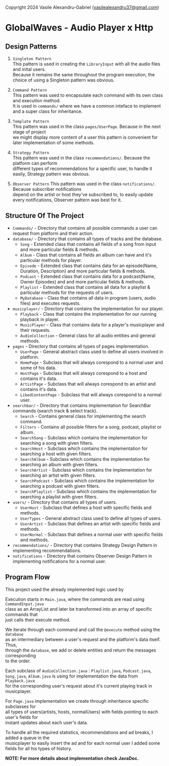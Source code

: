 Copyright 2024 Vasile Alexandru-Gabriel (vasilealexandru37@gmail.com)

# GlobalWaves - Audio Player x Http

## Design Patterns
1. `Singleton Pattern`   
This pattern is used in creating the `LibraryInput` with all the audio files and inital users.        
Because it remains the same throughout the program execution, the choice of using a Singleton pattern was obvious.

2. `Command Pattern`    
This pattern was used to encapsulate each command with its own class and execution method.      
It is used in `commands/` where we have a common inteface to implement and a super class for inheritance.

3. `Template Pattern`     
This pattern was used in the class `pages/UserPage`. Because in the next stage of project   
we might display more content of a user this pattern is convenient for later implementation of some methods.

4. `Strategy Pattern`   
This pattern was used in the class `recommendations/`. Because the platform can perform    
different types of recommendations for a specific user, to handle it easily, Strategy pattern was obvious.

5. `Observer Pattern`
This pattern was used in the class `notifications/`. Because subscriber notifications    
depend on the artist or host they've subscribed to, to easily update every notifications, Observer pattern was best for it.

## Structure Of The Project
  * `Commands/` - Directory that contains all possible commands a user can request from platform and their action.
  * `database/` - Directory that contains all types of tracks and the database.
    * `Song` - Extended class that contains all fields of a song from input and more particular fields & methods.
    * `Album` - Class that contains all fields an album can have and it's particular methods for player.
    * `Episode` - Extended class that contains data for an episode(Name, Duration, Description) and more particular fields & methods.
    * `Podcast` - Extended class that contains data for a podcast(Name, Owner Episodes) and and more particular fields & methods.
    * `Playlist` - Extended class that contains all data for a playlist & particular methods for the requests of users.
    * `MyDatabase` - Class that contains all data in program (users, audio files) and executes requests.
  * `musicplayer/` - Directory that contains the implementation for our player. 
    * `Playback` - Class that contains the implementation for our running playback in player.
    * `MusicPlayer` - Class that contains data for a player's musicplayer and their requests.
    * `AudioCollection` - General class for all audio entities and general methods.
  * `pages` - Directory that contains all types of pages implementation.
    * `UserPage` - General abstract class used to define all users involved in platform.
    * `HomePage` - Subclass that will always corespond to a normal user and some of his data.
    * `HostPage` - Subclass that will always corespond to a host and contains it's data.
    * `ArtistPage` - Subclass that will always corespond to an artist and contains it's data.
    * `LikedContentPage` - Subclass that will always corespond to a normal user. 
  * `searchbar/` - Directory that contains implementation for SearchBar commands (search track & select track).
    * `Search` - Contains general class for implementing the search command.
    * `Filters` - Contains all possible filters for a song, podcast, playlist or album.
    * `SearchSong` - Subclass which contains the implementation for searching a song with given filters.
    * `SearchHost` - Subclass which contains the implementation for searching a host with given filters.
    * `SearchAlbum` - Subclass which contains the implementation for searching an album with given filters.
    * `SearchArtist` - Subclass which contains the implementation for searching an artist with given filters.
    * `SearchPodcast` - Subclass which contains the implementation for searching a podcast with given filters.
    * `SearchPlaylist` - Subclass which contains the implementation for searching a playlist with given filters.
  * `users/` - Directory that contains all types of users.
    * `UserHost` - Subclass that defines a host with specific fields and methods.
    * `UserTypes` - General abstract class used to define all types of users.
    * `UserArtist` - Subclass that defines an artist with specific fields and methods.
    * `UserNormal` - Subclass that defines a normal user with specific fields and methods.
  * `recommendations/` - Directory that contains Strategy Design Pattern in implementing recommendations.
  * `notifications` - Directory that contains Observer Design Pattern in implementing notifications for a normal user.
 
## Program Flow

This project used the already implemented logic used by

Execution starts in `Main.java`, where the commands are read using `CommandInput.java`      
class as an ArrayList and later be transformed into an array of specific commands that   
just calls their execute method.

We iterate through each command and call the `@execute` method using the `database`    
as an intermediary between a user's request and the platform's data itself. Thus,    
through the `database`, we add or delete entities and return the messages corresponding    
to the order.

Each subclass of `AudioCollection.java` : `Playlist.java`, `Podcast.java`,   
`Song.java`, `Album.java` is using for implementation the data from `Playback.java`    
for the corresponding user's request about it's current playing track in musicplayer.

For `Page.java` implementation we create through inheritance specific subclasses for    
all types of users(artists, hosts, normalUsers) with fields pointing to each user's fields for    
instant updates about each user's data.

To handle all the required statistics, recommendations and ad breaks, I added a queue in the   
musicplayer to easily insert the ad and for each normal user I added some fields for all his types
of history.

**NOTE: For more details about implementation check JavaDoc.**
